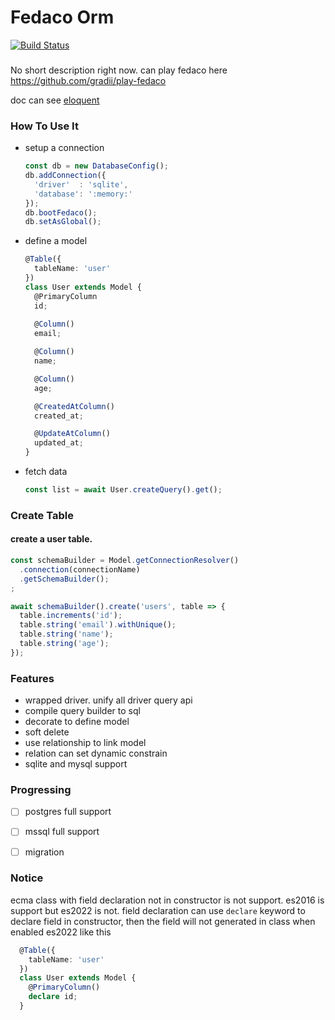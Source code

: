 # Fedaco Orm

[![Build Status](https://github.com/gradii/fedaco/workflows/CI/badge.svg)](https://github.com/gradii/fedaco/actions?query=workflow%3ACI)

###
No short description right now. 
can play fedaco here https://github.com/gradii/play-fedaco

doc can see [eloquent](https://laravel.com/docs/master/eloquent)

### How To Use It

- setup a connection
  ```typescript
  const db = new DatabaseConfig();
  db.addConnection({
    'driver'  : 'sqlite',
    'database': ':memory:'
  });
  db.bootFedaco();
  db.setAsGlobal();
  ```
- define a model
  ```typescript
  @Table({
    tableName: 'user'
  })
  class User extends Model {
    @PrimaryColumn
    id;
    
    @Column()
    email;
  
    @Column()
    name;
  
    @Column()
    age;
  
    @CreatedAtColumn()
    created_at;
  
    @UpdateAtColumn()
    updated_at;
  }
  ```
- fetch data
  ```typescript
  const list = await User.createQuery().get();
  ```

### Create Table

#### create a user table.

  ```typescript
  const schemaBuilder = Model.getConnectionResolver()
    .connection(connectionName)
    .getSchemaBuilder();
  ;
  
  await schemaBuilder().create('users', table => {
    table.increments('id');
    table.string('email').withUnique();
    table.string('name');
    table.string('age');
  });
  ```

### Features
- wrapped driver. unify all driver query api
- compile query builder to sql
- decorate to define model
- soft delete
- use relationship to link model
- relation can set dynamic constrain
- sqlite and mysql support

### Progressing
- [ ] postgres full support
- [ ] mssql full support
- [ ] migration


### Notice
ecma class with field declaration not in constructor is not support. es2016 is support but es2022 is not.
field declaration can use `declare` keyword to declare field in constructor, then the field will not generated in class when enabled es2022
like this
```typescript
  @Table({
    tableName: 'user'
  })
  class User extends Model {
    @PrimaryColumn()
    declare id;
  }
  ```
